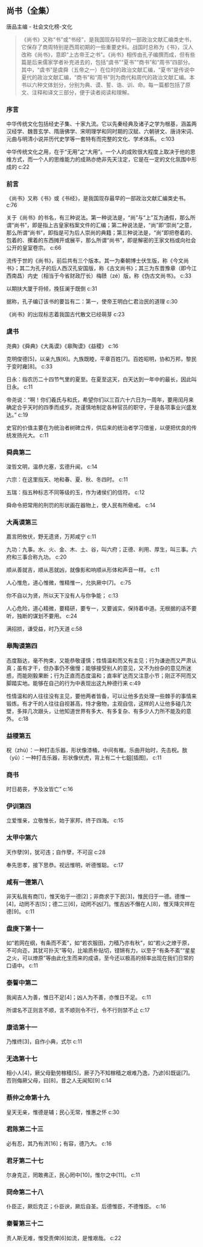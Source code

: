## 尚书（全集）

唐品主编  -  社会文化榜-文化

> 《尚书》又称“书”或“书经”，是我国现存较早的一部政治文献汇编类史书，它保存了商周特别是西周初期的一些重要史料。战国时总称为《书》，汉人改称《尚书》，意即“上古帝王之书”。《尚书》相传由孔子编撰而成，但有些篇是后来儒家学者补充进去的，包括“虞书”“夏书”“商书”和“周书”四部分。其中，“虞书”是虞舜（五帝之一）在位时的政治文献汇编，“夏书”是传说中夏代的政治文献汇编，“商书”和“周书”则为商代和周代的政治文献汇编。本书以六种文体划分，分别为典、谟、誓、诰、训、命。每一篇都包括了原文、注释和译文三部分，便于读者阅读和理解。

### 序言

中华传统文化包括经史子集、十家九流。它以先秦经典及诸子之学为根基，涵盖两汉经学、魏晋玄学、隋唐佛学、宋明理学和同时期的汉赋、六朝骈文、唐诗宋词、元曲与明清小说并历代史学等一套特有而完整的文化、学术体系。 c:103

中华传统文化之用，在于“无用”之“大用”。一个人的成败很大程度上取决于他的思维方式，而一个人的思维能力的成熟亦绝非先天注定，它是在一定的文化氛围中形成的 c:22

### 前言

《尚书》又称《书》或《书经》，是我国现存最早的一部政治文献汇编类史书。 c:76

关于《尚书》的书名，有三种说法。第一种说法是，“尚”与“上”互为通假，那么所谓“尚书”，即是指上古皇家档案文件的汇编；第二种说法是，“尚”即“崇尚”之意，那么所谓“尚书”，即指是可为后人崇尚的典籍；第三种说法是，“尚”即把卷着的、包着的、摞着的东西摊开或展平，那么所谓“尚书”，即是解密的王家文档或向社会公开的皇室卷宗。 c:66

流传于世的《尚书》，前后共有三个版本。其一为秦朝博士伏生版，称《今文尚书》；其二为孔子的后人西汉孔安国版，称《古文尚书》；其三为东晋豫章（即今江西南昌）内史（相当于今省财政厅长）梅赜（zé）版，称《伪古文尚书》。 c:33

以期扶大厦于将倾，挽狂澜于既倒 c:31

据称，孔子编订该书的要旨有二：第一，使帝王明白仁君治民的道理 c:30

《尚书》的出现标志着我国古代散文已经萌芽 c:23

### 虞书

尧典》《舜典》《大禹谟》《皋陶谟》《益稷》 c:16

克明俊德[5]，以亲九族[6]。九族既睦，平章百姓[7]。百姓昭明，协和万邦，黎民于变时雍[8]。 c:33

日永：指农历二十四节气里的夏至。在夏至这天，白天达到一年中的最长，因此叫日永。 c:11

帝尧说：“啊！你们羲氏与和氏，希望你们以三百六十六日为一周年，要用闰月来确定合乎天时的四季而成岁。尧谨慎地制定各种官员的职守，于是各项事业兴盛发达。” c:19

史官的价值主要在为统治者树碑立传，供后来的统治者学习借鉴，以便把优良的传统发扬光大。 c:11

### 舜典第二

浚哲文明，温恭允塞，玄德升闻， c:14

六宗：在这里指天、地和春、夏、秋、冬四时。 c:11

五瑞：指五种标志不同等级的玉，作为诸侯们的信符。 c:12

舜命令把常用的刑罚的形状画在器物上，使人民有所儆戒。 c:14

### 大禹谟第三

嘉言罔攸伏，野无遗贤，万邦咸宁 c:11

九功：九事。水、火、金、木、土、谷，叫六府；正德、利用、厚生，叫三事。六府和三事合称九功。 c:20

顺从善就吉，顺从恶就凶，就像影和响顺从形体和声音一样。 c:11

人心惟危，道心惟微，惟精惟一，允执厥中[7]。 c:75

你不自以为贤，所以天下没有人与你争能； c:13

人心危险，道心精微，要精研，要专一，又要诚实，保持着中道。无根据的话不要听，独断的谋划不要用。 c:24

满招损，谦受益，时乃天道 c:58

### 皋陶谟第四

态度豁达，毫不拘束，又能恭敬谨慎；性情温和而又有主见；行为谦逊而又严肃认真；虽有才干，但办事仍不傲慢；能够接受别人的意见，又不为纷杂的意见所迷惑，而能刚毅果断；行为正直而态度温和；直率旷达而又注意小节；刚正不阿而又脚踏实地。能够在自己的行为中表现出这九种德行来 c:49

性情温和的人往往没有主见，要他两者皆备，可以让他多去处理一些棘手的事情来锻炼。有才干的人往往自视甚高，恃才傲物，主观自信，这样的人让他多碰几次壁，多摔几次跟头，让他知道世界有多大、有多复杂、有多少人力所不能及的意外。 c:18

### 益稷第五

柷（zhù）：一种打击乐器，形状像漆桶，中间有椎。乐曲开始时，先击柷。敔（yǔ）：一种打击乐器，形状像伏虎，背上有二十七鉏[插图]， c:11

### 商书

时日曷丧，予及汝皆亡” c:16

### 伊训第四

立爱惟亲，立敬惟长，始于家邦，终于四海。 c:15

### 太甲中第六

天作孽[9]，犹可违；自作孽，不可逭 c:28

奉先思孝，接下思恭。视远惟明，听德惟聪。 c:17

### 咸有一德第八

非天私我有商[1]，惟天佑于一德[2]；非商求于下民[3]，惟民归于一德。德惟一[4]，动罔不吉[5]；德二三[6]，动罔不凶[7]。惟吉凶不僭在人[8]，惟天降灾祥在德[9]。 c:11

### 盘庚下第十一

如“若网在纲，有条而不紊”，如“若农服田，力穑乃亦有秋”，如“若火之燎于原，不可向迩，其犹可扑灭”等句，比喻质朴贴切，铿锵有力，以至于“有条不紊”“星星之火，可以燎原”等由此化生而来的成语，至今还以极高的频率出现在我们日常的口语中。 c:11

### 泰誓中第二

我闻吉人为善，惟日不足[4]；凶人为不善，亦惟日不足。 c:11

所谓名不正则言不顺，言不顺则令不行，令不行则禁不止 c:17

### 康诰第十一

乃惟终[3]，自作小典，式尔 c:11

### 无逸第十七

相小人[4]，厥父母勤劳稼穑[5]，厥子乃不知稼穑之艰难乃逸，乃谚[6]既诞[7]。否则侮厥父母，曰[8]，昔之人无闻知[9] c:14

### 蔡仲之命第十九

皇天无亲，惟德是辅；民心无常，惟惠之怀 c:30

### 君陈第二十三

必有忍，其乃有济[16]；有容，德乃大。 c:16

### 君牙第二十七

尔身克正，罔敢弗正，民心罔中[10]，惟尔之中[11]。 c:11

### 冏命第二十八

仆臣正，厥后克正；仆臣谀，厥后自圣。后德惟臣，不德惟臣。 c:16

### 秦誓第三十二

责人斯无难，惟受责俾[6]如流，是惟艰哉。 c:22
